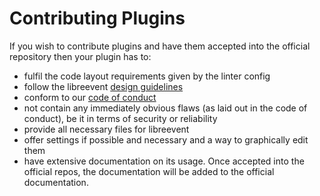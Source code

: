 # Contributing Plugins

If you wish to contribute plugins and have them accepted into the official repository then your plugin has to:
- fulfil the code layout requirements given by the linter config
- follow the libreevent [design guidelines](&/contributing/design-guidelines)
- conform to our [code of conduct](&/contributing/code-of-conduct)
- not contain any immediately obvious flaws (as laid out in the code of conduct), be it in terms of security or reliability
- provide all necessary files for libreevent
- offer settings if possible and necessary and a way to graphically edit them
- have extensive documentation on its usage. Once accepted into the official repos, the documentation will be added to the official documentation.